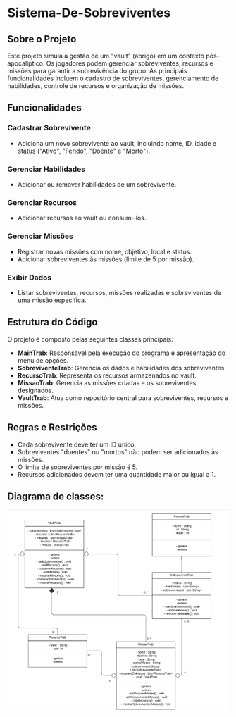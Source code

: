 # Sistema-De-Sobreviventes

## Sobre o Projeto

Este projeto simula a gestão de um "vault" (abrigo) em um contexto pós-apocalíptico. Os jogadores podem gerenciar sobreviventes, recursos e missões para garantir a sobrevivência do grupo. As principais funcionalidades incluem o cadastro de sobreviventes, gerenciamento de habilidades, controle de recursos e organização de missões.

## Funcionalidades

### Cadastrar Sobrevivente
- Adiciona um novo sobrevivente ao vault, incluindo nome, ID, idade e status ("Ativo", "Ferido", "Doente" e "Morto").

### Gerenciar Habilidades
- Adicionar ou remover habilidades de um sobrevivente.

### Gerenciar Recursos
- Adicionar recursos ao vault ou consumi-los.

### Gerenciar Missões
- Registrar novas missões com nome, objetivo, local e status.
- Adicionar sobreviventes às missões (limite de 5 por missão).

### Exibir Dados
- Listar sobreviventes, recursos, missões realizadas e sobreviventes de uma missão específica.

## Estrutura do Código

O projeto é composto pelas seguintes classes principais:

- **MainTrab**: Responsável pela execução do programa e apresentação do menu de opções.
- **SobreviventeTrab**: Gerencia os dados e habilidades dos sobreviventes.
- **RecursoTrab**: Representa os recursos armazenados no vault.
- **MissaoTrab**: Gerencia as missões criadas e os sobreviventes designados.
- **VaultTrab**: Atua como repositório central para sobreviventes, recursos e missões.

## Regras e Restrições

- Cada sobrevivente deve ter um ID único.
- Sobreviventes "doentes" ou "mortos" não podem ser adicionados às missões.
- O limite de sobreviventes por missão é 5.
- Recursos adicionados devem ter uma quantidade maior ou igual a 1.

## Diagrama de classes:

![alt text](image.png)